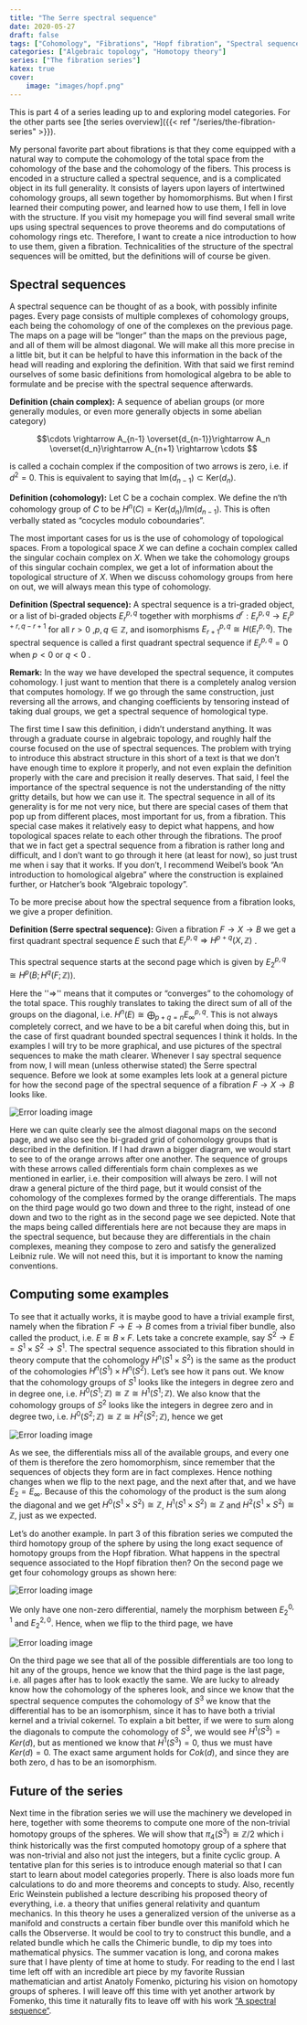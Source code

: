 ```yaml
---
title: "The Serre spectral sequence"
date: 2020-05-27
draft: false
tags: ["Cohomology", "Fibrations", "Hopf fibration", "Spectral sequences"]
categories: ["Algebraic topology", "Homotopy theory"]
series: ["The fibration series"]
katex: true
cover:
    image: "images/hopf.png"
---
```


This is part 4 of a series leading up to and exploring model categories. For the other parts see [the series overview]({{< ref "/series/the-fibration-series" >}}).

My personal favorite part about fibrations is that they come equipped with a natural way to compute the cohomology of the total space from the cohomology of the base and the cohomology of the fibers. This process is encoded in a structure called a spectral sequence, and is a complicated object in its full generality. It consists of layers upon layers of intertwined cohomology groups, all sewn together by homomorphisms. But when I first learned their computing power, and learned how to use them, I fell in love with the structure. If you visit my homepage you will find several small write ups using spectral sequences to prove theorems and do computations of cohomology rings etc. Therefore, I want to create a nice introduction to how to use them, given a fibration. Technicalities of the structure of the spectral sequences will be omitted, but the definitions will of course be given.

## Spectral sequences

A spectral sequence can be thought of as a book, with possibly infinite pages. Every page consists of multiple complexes of cohomology groups, each being the cohomology of one of the complexes on the previous page. The maps on a page will be “longer” than the maps on the previous page, and all of them will be almost diagonal. We will make all this more precise in a little bit, but it can be helpful to have this information in the back of the head will reading and exploring the definition. With that said we first remind ourselves of some basic definitions from homological algebra to be able to formulate and be precise with the spectral sequence afterwards.

**Definition (chain complex):** A sequence of abelian groups (or more generally modules, or even more generally objects in some abelian category) 

$$\cdots \rightarrow A_{n-1} \overset{d_{n-1}}\rightarrow A_n \overset{d_n}\rightarrow A_{n+1} \rightarrow \cdots $$

is called a cochain complex if the composition of two arrows is zero, i.e. if $d^2 = 0$. This is equivalent to saying that $\text{Im}(d_{n-1})\subset \text{Ker}(d_n)$.

**Definition (cohomology):** Let C be a cochain complex. We define the n‘th cohomology group of $C$ to be $H^n(C) = \text{Ker}(d_n)/\text{Im}(d_{n-1})$. This is often verbally stated as “cocycles modulo coboundaries”. 

The most important cases for us is the use of cohomology of topological spaces. From a topological space $X$ we can define a cochain complex called the singular cochain complex on $X$. When we take the cohomology groups of this singular cochain complex, we get a lot of information about the topological structure of $X$. When we discuss cohomology groups from here on out, we will always mean this type of cohomology.

**Definition (Spectral sequence):** A spectral sequence is a tri-graded object, or a list of bi-graded objects $E^{p,q}_ r$ together with morphisms $d^r: E^{p,q}_ r \rightarrow E^{p+r, q-r+1}_ r$ for all $r>0$ ,$p,q\in \mathbb{Z}$, and isomorphisms $E^{p,q}_{r+1}\cong H(E^{p,q}_{r})$. The spectral sequence is called a first quadrant spectral sequence if $E^{p,q}_r = 0$ when $p< 0$ or $q<0$ .

**Remark:** In the way we have developed the spectral sequence, it computes cohomology. I just want to mention that there is a completely analog version that computes homology. If we go through the same construction, just reversing all the arrows, and changing coefficients by tensoring instead of taking dual groups, we get a spectral sequence of homological type.

The first time I saw this definition, i didn’t understand anything. It was through a graduate course in algebraic topology, and roughly half the course focused on the use of spectral sequences. The problem with trying to introduce this abstract structure in this short of a text is that we don’t have enough time to explore it properly, and not even explain the definition properly with the care and precision it really deserves. That said, I feel the importance of the spectral sequence is not the understanding of the nitty gritty details, but how we can use it. The spectral sequence in all of its generality is for me not very nice, but there are special cases of them that pop up from different places, most important for us, from a fibration. This special case makes it relatively easy to depict what happens, and how topological spaces relate to each other through the fibrations. The proof that we in fact get a spectral sequence from a fibration is rather long and difficult, and I don’t want to go through it here (at least for now), so just trust me when i say that it works. If you don’t, I recommend Weibel’s book “An introduction to homological algebra” where the construction is explained further, or Hatcher’s book “Algebraic topology”. 

To be more precise about how the spectral sequence from a fibration looks, we give a proper definition.

**Definition (Serre spectral sequence):** Given a fibration $F\rightarrow X\rightarrow B$ we get a first quadrant spectral sequence $E$ such that $E_r^{p,q}\Rightarrow H^{p+q}(X, \mathbb{Z})$ . 

This spectral sequence starts at the second page which is given by $E_2^{p,q}\cong H^p(B;H^q(F;\mathbb{Z}))$.

Here the ''$\Rightarrow$'' means that it computes or “converges” to the cohomology of the total space. This roughly translates to taking the direct sum of all of the groups on the diagonal, i.e. $H^n(E) \cong \bigoplus_{p+q=n}E_{\infty}^{p,q}$. This is not always completely correct, and we have to be a bit careful when doing this, but in the case of first quadrant bounded spectral sequences I think it holds. In the examples I will try to be more graphical, and use pictures of the spectral sequences to make the math clearer. Whenever I say spectral sequence from now, I will mean (unless otherwise stated) the Serre spectral sequence. Before we look at some examples lets look at a general picture for how the second page of the spectral sequence of a fibration $F\rightarrow X\rightarrow B$ looks like.

![Error loading image](images/specseq1.png)

Here we can quite clearly see the almost diagonal maps on the second page, and we also see the bi-graded grid of cohomology groups that is described in the definition. If I had drawn a bigger diagram, we would start to see to of the orange arrows after one another. The sequence of groups with these arrows called differentials form chain complexes as we mentioned in earlier, i.e. their composition will always be zero. I will not draw a general picture of the third page, but it would consist of the cohomology of the complexes formed by the orange differentials. The maps on the third page would go two down and three to the right, instead of one down and two to the right as in the second page we see depicted. Note that the maps being called differentials here are not because they are maps in the spectral sequence, but because they are differentials in the chain complexes, meaning they compose to zero and satisfy the generalized Leibniz rule. We will not need this, but it is important to know the naming conventions.

## Computing some examples

To see that it actually works, it is maybe good to have a trivial example first, namely when the fibration $F \rightarrow E \rightarrow B$ comes from a trivial fiber bundle, also called the product, i.e. $E\cong B\times F$. Lets take a concrete example, say $S^2 \rightarrow E= S^1\times S^2 \rightarrow S^1$. The spectral sequence associated to this fibration should in theory compute that the cohomology $H^n(S^1\times S^2)$ is the same as the product of the cohomologies $H^n(S^1)\times H^n(S^2)$. Let’s see how it pans out. We know that the cohomology groups of $S^1$ looks like the integers in degree zero and in degree one, i.e. $H^0(S^1;\mathbb{Z}) \cong \mathbb{Z} \cong H^1(S^1;\mathbb{Z})$. We also know that the cohomology groups of $S^2$ looks like the integers in degree zero and in degree two, i.e. $H^0(S^2;\mathbb{Z}) \cong \mathbb{Z} \cong H^2(S^2;\mathbb{Z})$, hence we get

![Error loading image](images/S1xS2.png)

As we see, the differentials miss all of the available groups, and every one of them is therefore the zero homomorphism, since remember that the sequences of objects they form are in fact complexes. Hence nothing changes when we flip to the next page, and the next after that, and we have $E_2 = E_{\infty}$. Because of this the cohomology of the product is the sum along the diagonal and we get $H^0(S^1\times S^2) \cong \mathbb{Z}$, $H^1(S^1\times S^2) \cong \mathbb{Z}$ and $H^2(S^1\times S^2)\cong \mathbb{Z}$, just as we expected.

Let’s do another example. In part 3 of this fibration series we computed the third homotopy group of the sphere by using the long exact sequence of homotopy groups from the Hopf fibration. What happens in the spectral sequence associated to the Hopf fibration then? On the second page we get four cohomology groups as shown here:

![Error loading image](images/Hopf.png)

We only have one non-zero differential, namely the morphism between $E_2^{0,1}$ and $E_2^{2,0}$. Hence, when we flip to the third page, we have

![Error loading image](images/Hopf1.png)

On the third page we see that all of the possible differentials are too long to hit any of the groups, hence we know that the third page is the last page, i.e. all pages after has to look exactly the same. We are lucky to already know how the cohomology of the spheres look, and since we know that the spectral sequence computes the cohomology of $S^3$ we know that the differential has to be an isomorphism, since it has to have both a trivial kernel and a trivial cokernel. To explain a bit better, if we were to sum along the diagonals to compute the cohomology of $S^3$, we would see $H^1(S^3)=Ker(d)$, but as mentioned we know that $H^1(S^3)=0$, thus we must have $Ker(d)= 0$. The exact same argument holds for $Cok(d)$, and since they are both zero, d has to be an isomorphism.

## Future of the series

Next time in the fibration series we will use the machinery we developed in here, together with some theorems to compute one more of the non-trivial homotopy groups of the spheres. We will show that $\pi_4(S^3) \cong \mathbb{Z}/2$ which i think historically was the first computed homotopy group of a sphere that was non-trivial and also not just the integers, but a finite cyclic group. A tentative plan for this series is to introduce enough material so that I can start to learn about model categories properly. There is also loads more fun calculations to do and more theorems and concepts to study. Also, recently Eric Weinstein published a lecture describing his proposed theory of everything, i.e. a theory that unifies general relativity and quantum mechanics. In this theory he uses a generalized version of the universe as a manifold and constructs a certain fiber bundle over this manifold which he calls the Observerse. It would be cool to try to construct this bundle, and a related bundle which he calls the Chimeric bundle, to dip my toes into mathematical physics. The summer vacation is long, and corona makes sure that I have plenty of time at home to study. For reading to the end I last time left off with an incredible art piece by my favorite Russian mathematician and artist Anatoly Fomenko, picturing his vision on homotopy groups of spheres. I will leave off this time with yet another artwork by Fomenko, this time it naturally fits to leave off with his work [“A spectral sequence“](http://chronologia.org/en/math_impressions/poster024.html).
